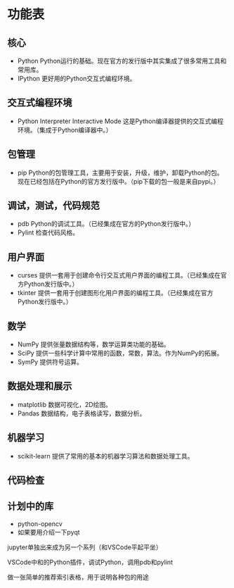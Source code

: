 # 功能表

## 核心

* Python Python运行的基础。现在官方的发行版中其实集成了很多常用工具和常用库。
* IPython 更好用的Python交互式编程环境。

## 交互式编程环境

* Python Interpreter Interactive Mode 这是Python编译器提供的交互式编程环境。（集成于Python编译器中。）

## 包管理

* pip Python的包管理工具，主要用于安装，升级，维护，卸载Python的包。现在已经包括在Python的官方发行版中。（pip下载的包一般是来自pypi。）

## 调试，测试，代码规范

* pdb Python的调试工具。（已经集成在官方的Python发行版中。）
* Pylint 检查代码风格。

## 用户界面

* curses 提供一套用于创建命令行交互式用户界面的编程工具。（已经集成在官方Python发行版中。）
* tkinter 提供一套用于创建图形化用户界面的编程工具。（已经集成在官方Python发行版中。）




## 数学

* NumPy 提供张量数据结构等，数学运算类功能的基础。
* SciPy 提供一些科学计算中常用的函数，常数，算法。作为NumPy的拓展。
* SymPy 提供符号运算。


## 数据处理和展示

* matplotlib 数据可视化，2D绘图。
* Pandas 数据结构，电子表格读写，数据分析。

## 机器学习

* scikit-learn 提供了常用的基本的机器学习算法和数据处理工具。

## 代码检查





## 计划中的库

* python-opencv
* 如果要用介绍一下pyqt

jupyter单独出来成为另一个系列（和VSCode平起平坐）


VSCode中和的Python插件，调试Python，调用pdb和pylint

做一张简单的推荐索引表格，用于说明各种包的用途